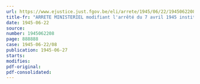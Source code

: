 ```yaml
---
url: https://www.ejustice.just.fgov.be/eli/arrete/1945/06/22/1945062208/justel
title-fr: "ARRETE MINISTERIEL modifiant l'arrêté du 7 avril 1945 instituant un recensement général des ressources alimentaires indigènes"
date: 1945-06-22
source:
number: 1945062208
page: 888888
case: 1945-06-22/08
publication: 1945-06-27
starts:
modifies:
pdf-original:
pdf-consolidated:
---
```


